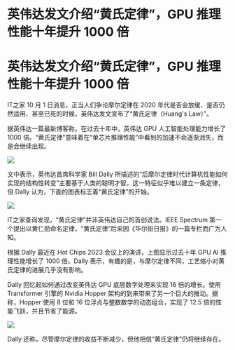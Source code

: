 # 英伟达发文介绍“黄氏定律”，GPU 推理性能十年提升 1000 倍

# 英伟达发文介绍“黄氏定律”，GPU 推理性能十年提升 1000 倍

IT之家 10 月 1 日消息，正当人们争论摩尔定律在 2020 年代是否会放缓、是否仍然适用、甚至已死的时候，英伟达发文宣布了“黄氏定律（Huang's
Law）”。

据英伟达一篇最新博客称，在过去十年中，英伟达 GPU 人工智能处理能力增长了 1000
倍。“黄氏定律”意味着在“单芯片推理性能”中看到的加速不会逐渐消失，而是会继续出现。

![](https://inews.gtimg.com/om_bt/OsTQXLAiB2gyIiIgUy_q177NEDSKA6t_63mKJaG2QYIs4AA/1000)

文中表示，英伟达首席科学家 Bill Dally
所描述的“后摩尔定律时代计算机性能如何实现的结构性转变”主要基于人类的聪明才智。这一特征似乎难以建立一条定律，但 Dally
认为，下面的图表标志着“黄氏定律”的开始。

![](https://inews.gtimg.com/om_bt/O3qfOBKj0_IRJZIMzensg52F6WkbGE0jdSSc7DfpYyqR4AA/1000)

IT之家查询发现，“黄氏定律”并非英伟达自己的首创说法。IEEE Spectrum
第一个提出以黄仁勋命名定律，“黄氏定律”后来因《华尔街日报》的一篇专栏而广为人知。

根据 Dally 最近在 Hot Chips 2023 会议上的演讲，上图显示过去十年 GPU AI 推理性能增长了 1000 倍。Dally
表示，有趣的是，与摩尔定律不同，工艺缩小对黄氏定律的进展几乎没有影响。

Dally 回忆起如何通过改变英伟达 GPU 底层数字处理来实现 16 倍的增长。使用 Transformer 引擎的 Nvidia Hopper
架构的到来带来了另一个巨大的推动。据称，Hopper 使用 8 位和 16 位浮点与整数数学的动态组合，实现了 12.5 倍的性能飞跃，并且节省了能源。

![](https://inews.gtimg.com/om_bt/OmK5-bcBDLbP9u-Jk3MgIsJ_gJ2va3pZPioOt1QeU2vooAA/1000)

Dally 还称，尽管摩尔定律的收益不断减少，但他相信“黄氏定律”仍将继续存在。


